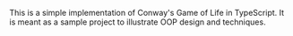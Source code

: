 ﻿This is a simple implementation of Conway's Game of Life in TypeScript.
It is meant as a sample project to illustrate OOP design and techniques.